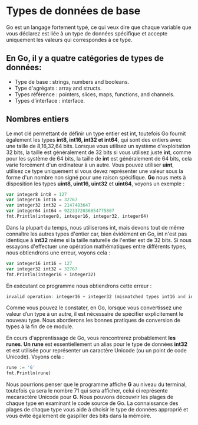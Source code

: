 # Types de données de base

Go est un langage fortement typé, ce qui veux dire que chaque variable que vous déclarez est liée à un type de données spécifique et accepte uniquement les valeurs qui correspondes à ce type.

## En Go, il y a quatre catégories de types de données:
 - Type de base : strings, numbers and booleans.
 - Type d'agrégats : array and structs.
 - Types référence : pointers, slices, maps, functions, and channels.
 - Types d’interface : interface.

 ## Nombres entiers

Le mot clé permettant de définir un type entier est int, toutefois Go fournit également les types **int8, int16, int32 et int64**, qui sont des entiers avec une taille de 8,16,32,64 bits.
Lorsque vous utilisez un système d'exploitation 32 bits, la taille est généralement de 32 bits si vous utilisez juste **int**, comme pour les système de 64 bits, la taille de **int** est généralement de 64 bits, cela varie forcément d'un ordinateur à un autre.
Vous pouvez utiliser **uint**, utilisez ce type uniquement si vous devez représenter une valeur sous la forme d'un nombre non signé pour une raison spécifique.
**Go** nous mets à disposition les types **uint8, uint16, uint32** et **uint64**, voyons un exemple : 

```php
var integer8 int8 = 127
var integer16 int16 = 32767
var integer32 int32 = 2147483647
var integer64 int64 = 9223372036854775807
fmt.Println(integer8, integer16, integer32, integer64)
```
Dans la plupart du temps, nous utiliserons int, mais devons tout de même connaître les autres types d'entier car, bien évidément en Go, int n'est pas identique à **int32** même si la taille naturelle de l'entier est de 32 bits. Si nous essayons d'effectuer une opération mathématiques entre différents types, nous obtiendrons une erreur, voyons cela :

```php
var integer16 int16 = 127
var integer32 int32 = 32767
fmt.Println(integer16 + integer32)
``` 
En exécutant ce programme nous obtiendrons cette erreur : 
```php
invalid operation: integer16 + integer32 (mismatched types int16 and int32)
```
Comme vous pouvez le constater, en Go, lorsque vous convertissez une valeur d’un type à un autre, il est nécessaire de spécifier explicitement le nouveau type. Nous aborderons les bonnes pratiques de conversion de types à la fin de ce module.

En cours d'apprentissage de Go, vous rencontrerez probablement **les runes**. **Un rune** est essentiellement un alias pour le type de données **int32** et est utilisée pour représenter un caractère Unicode (ou un point de code Unicode). Voyons cela : 

```php
rune := 'G'
fmt.Println(rune)
```
Nous pourrions penser que le programme affiche **G** au niveau du terminal, toutefois ça sera le nombre 71 qui sera afficher, celui ci représente mecaractère Unicode pour **G**.
Nous pouvons découvrir les plages de chaque type en examinant le code source de Go. La connaissance des plages de chaque type vous aide à choisir le type de données approprié et vous évite également de gaspiller des bits dans la mémoire.